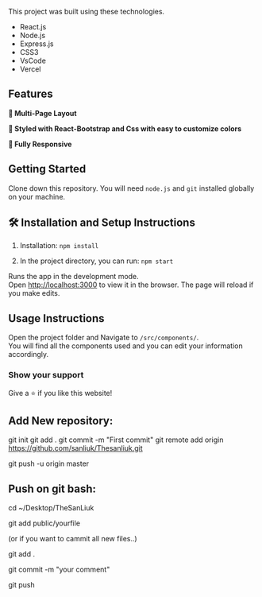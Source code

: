 

This project was built using these technologies.

- React.js
- Node.js
- Express.js
- CSS3
- VsCode
- Vercel

## Features

**📖 Multi-Page Layout**

**🎨 Styled with React-Bootstrap and Css with easy to customize colors**

**📱 Fully Responsive**

## Getting Started

Clone down this repository. You will need `node.js` and `git` installed globally on your machine.

## 🛠 Installation and Setup Instructions

1. Installation: `npm install`

2. In the project directory, you can run: `npm start`

Runs the app in the development mode.\
Open [http://localhost:3000](http://localhost:3000) to view it in the browser.
The page will reload if you make edits.

## Usage Instructions

Open the project folder and Navigate to `/src/components/`. <br/>
You will find all the components used and you can edit your information accordingly.

### Show your support

Give a ⭐ if you like this website!


## Add New repository:

git init
git add .
git commit -m "First commit"
git remote add origin https://github.com/sanliuk/Thesanliuk.git

git push -u origin master




## Push on git bash:

cd ~/Desktop/TheSanLiuk

git add public/yourfile 

(or if you want to cammit all new files..) 

git add .

git commit -m "your comment"

git push
